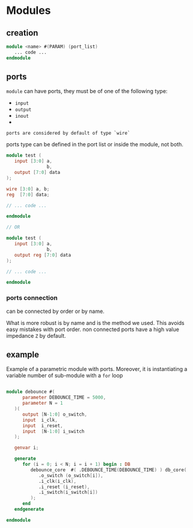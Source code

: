 # Modules 

## creation

```verilog
module <name> #(PARAM) (port_list)
   ... code ...
endmodule
```


## ports
`module` can have ports, they must be of one of the following type:
- `input`
- `output`
- `inout`
- 

```{note}
ports are considered by default of type `wire`
```

ports type can be defined in the port list or inside the module, not both.

```verilog
module test (
   input [3:0] a,
               b,
   output [7:0] data
);

wire [3:0] a, b;
reg  [7:0] data;

// ... code ...

endmodule

// OR

module test (
   input [3:0] a,
               b,
   output reg [7:0] data
);

// ... code ...

endmodule
```


### ports connection

   can be connected by order or by name.

   What is more robust is by name and is the method we used. This avoids easy mistakes with port order. non connected ports have a high value impedance `Z` by default.


## example
Example of a parametric module with ports. Moreover, it is instantiating a variable number of sub-module with a `for` loop


```verilog

module debounce #(
      parameter DEBOUNCE_TIME = 5000,
      parameter N = 1
   )(
      output [N-1:0] o_switch,
      input  i_clk,
      input  i_reset,
      input  [N-1:0] i_switch 
   );

   genvar i;

   generate
      for (i = 0; i < N; i = i + 1) begin : DB
         debounce_core  #( .DEBOUNCE_TIME(DEBOUNCE_TIME) ) db_core(
            .o_switch (o_switch[i]),
            .i_clk(i_clk),
            .i_reset (i_reset),
            .i_switch(i_switch[i])
         );
      end
   endgenerate

endmodule
```